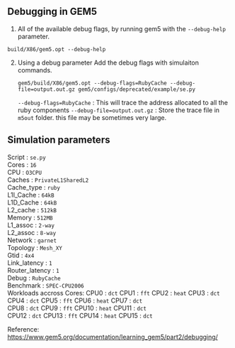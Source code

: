 ## Debugging in GEM5
1) All of the available debug flags, by running gem5 with the `--debug-help` parameter.
 ```
 build/X86/gem5.opt --debug-help
 ```

2) Using a debug parameter
   Add the debug flags with simulaiton commands.
   ```
   gem5/build/X86/gem5.opt --debug-flags=RubyCache --debug-file=output.out.gz gem5/configs/deprecated/example/se.py
   ```
   `--debug-flags=RubyCache` : This will trace the address allocated to all the ruby components
   `--debug-file=output.out.gz` : Store the trace file in `m5out` folder. this file may be sometimes very large.

## Simulation parameters
   Script             : `se.py`             <br>
   Cores              : `16`                <br>
   CPU                : `O3CPU`             <br>
   Caches             : `PrivateL1SharedL2` <br>
   Cache_type         : `ruby`              <br>
   L1I_Cache          : `64kB`              <br>
   L1D_Cache          : `64kB`              <br>
   L2_cache           : `512kB`             <br>
   Memory             : `512MB`             <br>
   L1_assoc           : `2-way`             <br>
   L2_assoc           : `8-way`             <br>
   Network            : `garnet`            <br>
   Topology           : `Mesh_XY`           <br>
   Gtid               : `4x4`               <br>
   Link_latency       : `1`                 <br>
   Router_latency     : `1`                 <br>
   Debug              : `RubyCache`         <br>
   Benchmark          : `SPEC-CPU2006`      <br>
    Workloads accross Cores:
    CPU0 : `dct`         CPU1 : `fft`         CPU2 : `heat`         CPU3 : `dct`  <br>
    CPU4 : `dct`         CPU5 : `fft`         CPU6 : `heat`         CPU7 : `dct`  <br>
    CPU8 : `dct`         CPU9 : `fft`         CPU10 : `heat`        CPU11 : `dct`  <br>
    CPU12 : `dct`        CPU13 : `fft`        CPU14 : `heat`        CPU15 : `dct`  <br>
   
   














Reference: <br>
https://www.gem5.org/documentation/learning_gem5/part2/debugging/
